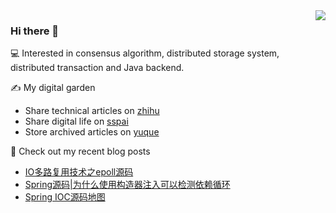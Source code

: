 <img align="right" src="https://github-readme-stats.vercel.app/api?username=HardwayLinka&show_icons=true&icon_color=805AD5&text_color=718096&bg_color=ffffff&hide_title=true" />

### Hi there 👋
💻 Interested in consensus algorithm, distributed storage system, distributed transaction and Java backend.

✍ My digital garden
- Share technical articles on [zhihu](https://juejin.cn/user/2656864964189560/posts)
- Share digital life on [sspai](https://sspai.com/u/4dknsd7d/posts)
- Store archived articles on [yuque](https://www.yuque.com/hardway/il90xh)

📜 Check out my recent blog posts
- [IO多路复用技术之epoll源码](https://juejin.cn/post/7143884523174887460)
- [Spring源码|为什么使用构造器注入可以检测依赖循环](https://juejin.cn/post/7143139612293070879)
- [Spring IOC源码地图](https://juejin.cn/post/7143097622364946462)

<!--
**HardwayLinka/HardwayLinka** is a ✨ _special_ ✨ repository because its `README.md` (this file) appears on your GitHub profile.

Here are some ideas to get you started:

- 🔭 I’m currently working on ...
- 🌱 I’m currently learning ...
- 👯 I’m looking to collaborate on ...
- 🤔 I’m looking for help with ...
- 💬 Ask me about ...
- 📫 How to reach me: ...
- 😄 Pronouns: ...
- ⚡ Fun fact: ...
-->

